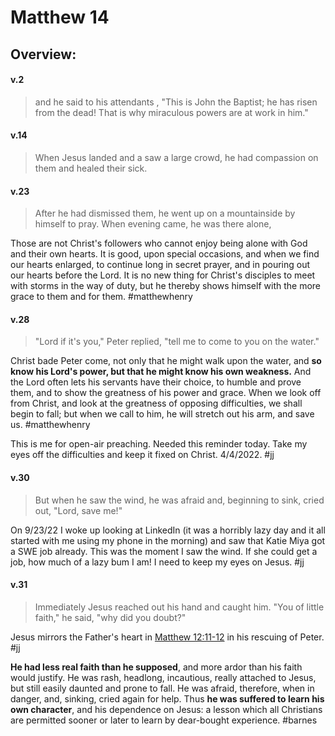 # Matthew 14

## Overview:



#### v.2
>and he said to his attendants , "This is John the Baptist; he has risen from the dead! That is why miraculous powers are at work in him."

#### v.14
>When Jesus landed and a saw a large crowd, he had compassion on them and healed their sick.

#### v.23
>After he had dismissed them, he went up on a mountainside by himself to pray. When evening came, he was there alone,

Those are not Christ's followers who cannot enjoy being alone with God and their own hearts. It is good, upon special occasions, and when we find our hearts enlarged, to continue long in secret prayer, and in pouring out our hearts before the Lord. It is no new thing for Christ's disciples to meet with storms in the way of duty, but he thereby shows himself with the more grace to them and for them.
#matthewhenry 

#### v.28
>"Lord if it's you," Peter replied, "tell me to come to you on the water."

Christ bade Peter come, not only that he might walk upon the water, and **so know his Lord's power, but that he might know his own weakness.** And the Lord often lets his servants have their choice, to humble and prove them, and to show the greatness of his power and grace. When we look off from Christ, and look at the greatness of opposing difficulties, we shall begin to fall; but when we call to him, he will stretch out his arm, and save us.
#matthewhenry 

This is me for open-air preaching. Needed this reminder today. Take my eyes off the difficulties and keep it fixed on Christ. 4/4/2022.
#jj 

#### v.30
>But when he saw the wind, he was afraid and, beginning to sink, cried out, "Lord, save me!"

On 9/23/22 I woke up looking at LinkedIn (it was a horribly lazy day and it all started with me using my phone in the morning) and saw that Katie Miya got a SWE job already. This was the moment I saw the wind. If she could get a job, how much of a lazy bum I am! I need to keep my eyes on Jesus.
#jj 

#### v.31
>Immediately Jesus reached out his hand and caught him. "You of little faith," he said, "why did you doubt?"

Jesus mirrors the Father's heart in [Matthew 12:11-12](Matthew12.md#v.11-12) in his rescuing of Peter.
#jj 

**He had less real faith than he supposed**, and more ardor than his faith would justify. He was rash, headlong, incautious, really attached to Jesus, but still easily daunted and prone to fall. He was afraid, therefore, when in danger, and, sinking, cried again for help. Thus **he was suffered to learn his own character**, and his dependence on Jesus: a lesson which all Christians are permitted sooner or later to learn by dear-bought experience.
#barnes 
